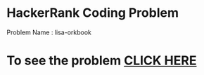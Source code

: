 

# HackerRank Coding Problem

Problem Name : lisa-orkbook

# To see the problem [CLICK HERE](https://www.hackerrank.com/challenges/lisa-workbook/problem)

